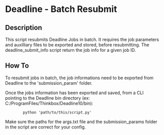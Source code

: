 # Deadline - Batch Resubmit
## Description
This script resubmits Deadline Jobs in batch. It requires the job parameters and auxilliary files to be exported and stored, before resubmitting.
The deadline_submit_info script return the job info for a given job ID.

## How To
To resubmit jobs in batch, the job informations need to be exported from Deadline to the 'submission_param' folder.

Once the jobs information has been exported and saved, from a CLI pointing to the Deadline bin directory (ex: C:/ProgramFiles/Thinkbox/Deadline10/bin):

            python 'path/to/this/script.py'

Make sure the paths for the args.txt file and the submission_params folder in the script are correct for your config.